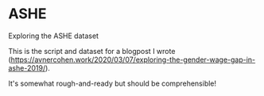 # ASHE
Exploring the ASHE dataset

This is the script and dataset for a blogpost I wrote (https://avnercohen.work/2020/03/07/exploring-the-gender-wage-gap-in-ashe-2019/).

It's somewhat rough-and-ready but should be comprehensible!
